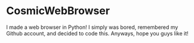 # CosmicWebBrowser
I made a web browser in Python! I simply was bored, remembered my Github account, and decided to code this.
Anyways, hope you guys like it!
